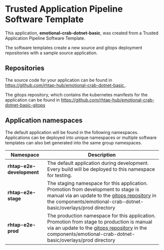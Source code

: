 # Trusted Application Pipeline Software Template

This application, **emotional-crab-dotnet-basic**, was created from a Trusted Application Pipeline Software Template.

The software templates create a new source and gitops deployment repositories with a sample source application. 

## Repositories

The source code for your application can be found in [https://github.com/rhtap-hub/emotional-crab-dotnet-basic ](https://github.com/rhtap-hub/emotional-crab-dotnet-basic ).
 
The gitops repository, which contains the kubernetes manifests for the application can be found in 
[https://github.com/rhtap-hub/emotional-crab-dotnet-basic-gitops ](https://github.com/rhtap-hub/emotional-crab-dotnet-basic-gitops ) 

## Application namespaces 

The default application will be found in the following namespaces. Applications can be deployed into unique namespaces or multiple software templates can also bet generated into the same group namespaces.  

|  Namespace   |  Description   |  
| -------- | -------- |   
| **rhtap-e2e-development** | The default application during development. Every build will be deployed to this namespace for testing. | 
| **rhtap-e2e-stage** | The staging namespace for this application. Promotion from development to stage is manual via an update to the [gitops repository](https://github.com/rhtap-hub/emotional-crab-dotnet-basic-gitops ) in the components/emotional-crab-dotnet-basic/overlays/prod directory |  
| **rhtap-e2e-prod** | The production namespace for this application. Promotion from stage to production is manual via an update to the [gitops repository](https://github.com/rhtap-hub/emotional-crab-dotnet-basic-gitops ) in the components/emotional-crab-dotnet-basic/overlays/prod directory | 